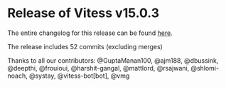 # Release of Vitess v15.0.3
The entire changelog for this release can be found [here](https://github.com/vitessio/vitess/blob/main/changelog/15.0/15.0.3/changelog.md).

The release includes 52 commits (excluding merges)

Thanks to all our contributors: @GuptaManan100, @ajm188, @dbussink, @deepthi, @frouioui, @harshit-gangal, @mattlord, @rsajwani, @shlomi-noach, @systay, @vitess-bot[bot], @vmg

